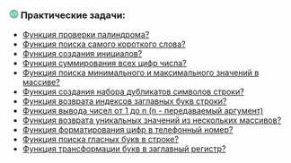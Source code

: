 <h3>
  <img src="../assets/Dev.png" width="16" height="16" />
  <span>Практические задачи:</span>
</h3>

- [Функция проверки палиндрома?](https://youtu.be/P477e2qh1nQ?t=683)
- [Функция поиска самого короткого слова?](https://youtu.be/Mq0lPjneqGw?t=764)
- [Функция создания инициалов?](https://youtu.be/A3w86YchSdE?t=632)
- [Функция суммирования всех цифр числа?](https://youtu.be/r19MZD1_TlU?t=764)
- [Функция поиска минимального и максимального значений в массиве?](https://youtu.be/I-Sed7gERZw?t=670)
- [Функция создания набора дубликатов символов строки?](https://youtu.be/nDvLckm5jfA?t=736)
- [Функция возврата индексов заглавных букв строки?](https://youtu.be/9WqQ_vj7g5Q?t=767)
- [Функция вывода чисел от 1 до n (n - передаваемый аргумент)](https://youtu.be/5pRRnAItPKg?t=746)
- [Функция возврата уникальных значений из нескольких массивов?](https://youtu.be/Vba4bekdLw0?t=752)
- [Функция форматирования цифр в телефонный номер?](https://youtu.be/1xVctKxFMVM?t=742)
- [Функция поиска гласных букв в строке?](https://youtu.be/iUPlS9iX3tk?t=807)
- [Функция трансформации букв в заглавный регистр?](https://youtu.be/CpxDO1QEzbM?t=744)
